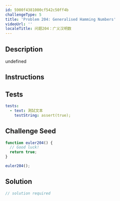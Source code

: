 ```yaml
---
id: 5900f4381000cf542c50ff4b
challengeType: 5
title: 'Problem 204: Generalised Hamming Numbers'
videoUrl: ''
localeTitle: 问题204：广义汉明数
---
```


## Description
undefined

## Instructions
<section id="instructions">
</section>

## Tests
<section id='tests'>

```yml
tests:
  - text: 測試文本
    testString: assert(true);

```

</section>

## Challenge Seed
<section id='challengeSeed'>

<div id='js-seed'>

```js
function euler204() {
  // Good luck!
  return true;
}

euler204();

```

</div>



</section>

## Solution
<section id='solution'>

```js
// solution required
```
</section>
